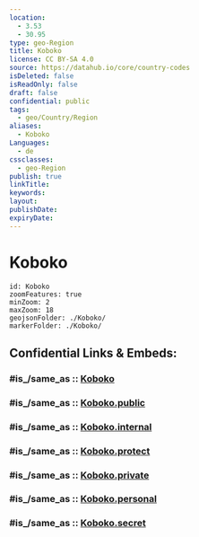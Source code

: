 ```yaml
---
location:
  - 3.53
  - 30.95
type: geo-Region
title: Koboko
license: CC BY-SA 4.0
source: https://datahub.io/core/country-codes
isDeleted: false
isReadOnly: false
draft: false
confidential: public
tags:
  - geo/Country/Region
aliases:
  - Koboko
Languages:
  - de
cssclasses:
  - geo-Region
publish: true
linkTitle:
keywords:
layout:
publishDate:
expiryDate:
---
```


# Koboko

```leaflet
id: Koboko
zoomFeatures: true 
minZoom: 2 
maxZoom: 18
geojsonFolder: ./Koboko/
markerFolder: ./Koboko/
```


## Confidential Links & Embeds: 

### #is_/same_as :: [Koboko](/_Standards/Earth/Continent/Africa/Africa~Central/Uganda/regions~Uganda/Uganda~North/Koboko.md) 

### #is_/same_as :: [Koboko.public](/_public/Earth/Continent/Africa/Africa~Central/Uganda/regions~Uganda/Uganda~North/Koboko.public.md) 

### #is_/same_as :: [Koboko.internal](/_internal/Earth/Continent/Africa/Africa~Central/Uganda/regions~Uganda/Uganda~North/Koboko.internal.md) 

### #is_/same_as :: [Koboko.protect](/_protect/Earth/Continent/Africa/Africa~Central/Uganda/regions~Uganda/Uganda~North/Koboko.protect.md) 

### #is_/same_as :: [Koboko.private](/_private/Earth/Continent/Africa/Africa~Central/Uganda/regions~Uganda/Uganda~North/Koboko.private.md) 

### #is_/same_as :: [Koboko.personal](/_personal/Earth/Continent/Africa/Africa~Central/Uganda/regions~Uganda/Uganda~North/Koboko.personal.md) 

### #is_/same_as :: [Koboko.secret](/_secret/Earth/Continent/Africa/Africa~Central/Uganda/regions~Uganda/Uganda~North/Koboko.secret.md)

